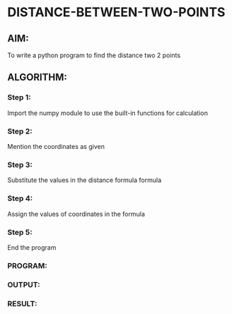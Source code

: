 # DISTANCE-BETWEEN-TWO-POINTS

## AIM:
To write a python program to find the distance two 2 points
## ALGORITHM:
### Step 1:
Import the numpy module to use the built-in functions for calculation
### Step 2:
Mention the coordinates as given
### Step 3:
Substitute the values in the distance formula formula
### Step 4:
Assign the values of coordinates in the formula
### Step 5:
End the program
### PROGRAM:
  


### OUTPUT:


### RESULT:

